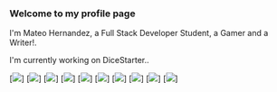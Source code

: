 ### Welcome to my profile page

 I'm Mateo Hernandez, a Full Stack Developer Student, a Gamer and a Writer!.

I'm currently working on DiceStarter.. 


[<img src='https://img.shields.io/badge/TypeScript-007ACC?style=for-the-badge&logo=typescript&logoColor=white' />]
[<img src='https://img.shields.io/badge/JavaScript-F7DF1E?style=for-the-badge&logo=javascript&logoColor=black'/>]
[<img src='https://img.shields.io/badge/HTML5-E34F26?style=for-the-badge&logo=html5&logoColor=white'/>]
[<img src='https://img.shields.io/badge/CSS3-1572B6?style=for-the-badge&logo=css3&logoColor=white'/>]
[<img src='https://img.shields.io/badge/PostgreSQL-316192?style=for-the-badge&logo=postgresql&logoColor=white'/>]
[<img src='https://img.shields.io/badge/Node.js-43853D?style=for-the-badge&logo=node-dot-js&logoColor=white'/>]
[<img src='https://img.shields.io/badge/npm-CB3837?style=for-the-badge&logo=npm&logoColor=white'/>]
[<img src='https://img.shields.io/badge/Express.js-000000?style=for-the-badge&logo=express&logoColor=white'/>]
[<img src='https://img.shields.io/badge/React-20232A?style=for-the-badge&logo=react&logoColor=61DAFB'/>]
[<img src='https://img.shields.io/badge/Redux-593D88?style=for-the-badge&logo=redux&logoColor=white'/>]
<!--
**Mate444/Mate444** is a ✨ _special_ ✨ repository because its `README.md` (this file) appears on your GitHub profile.

Here are some ideas to get you started:

- 🔭 I’m currently working on ...
- 🌱 I’m currently learning ...
- 👯 I’m looking to collaborate on ...
- 🤔 I’m looking for help with ...
- 💬 Ask me about ...
- 📫 How to reach me: ...
- 😄 Pronouns: ...
- ⚡ Fun fact: ...
-->
